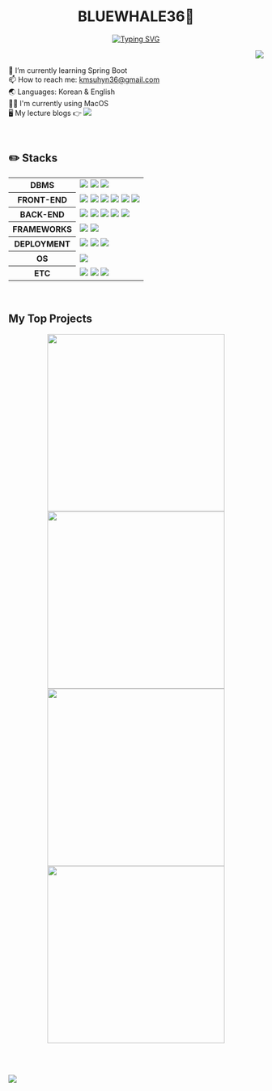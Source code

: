 

<h1 align="center">BLUEWHALE36🐋</h1>

<div align="center">
  <a href="https://github.com/bluewhale36">
    <img src="https://readme-typing-svg.demolab.com?font=Arsenal+SC&weight=700&size=23&duration=3000&pause=3500&color=6495ED&background=00000000&center=true&vCenter=true&random=true&width=500&lines=Experience+our+social+media+at+MOMENTUM-SNS!;If+you+like+pets%2C+please+visit+MOMENTUM-PET!;Check+out+my+NOTION+to+see+my+BLOGS!" alt="Typing SVG" />
  </a>
</div>

<a href="https://github.com/bluewhale36"><img align="right" src="https://github-readme-stats.vercel.app/api/top-langs/?username=bluewhale36&layout=donut&theme=dark" /></a>

<br/>

🌱 I’m currently learning Spring Boot <br/>
📫 How to reach me: kmsuhyn36@gmail.com <br/>
🌏 Languages: Korean & English <br/>
👨‍💻 I'm currently using MacOS <br/>
🖥️ My lecture blogs 👉 <a href="https://bluewhale332.notion.site/My-Blogs-13cef0e868f980d8982deb555987359e?pvs=4"><img src="https://img.shields.io/badge/Notion-%23000000?logo=Notion&logoColor=white"/></a>


<br>

## ✏️ Stacks

<div align="center">
  <table>
    <tr>
      <th>DBMS</th>
      <td>
        <img src="https://img.shields.io/badge/Oracle-F80000?logo=oracle&logoColor=white"/>
        <img src="https://img.shields.io/badge/MariaDB-003545?logo=mariadb&logoColor=white"/>
        <img src="https://img.shields.io/badge/MySQL-4479A1?logo=mysql&logoColor=white"/>
      </td>
    </tr>
    <tr>
      <th>FRONT-END</th>
      <td>
        <img src="https://img.shields.io/badge/HTML5-E34F26?logo=html5&logoColor=white"/>
        <img src="https://img.shields.io/badge/CSS3-1572B6?logo=css3&logoColor=white"/>
        <img src="https://img.shields.io/badge/JavaScript-F7DF1E?logo=javascript&logoColor=black"/>
        <img src="https://img.shields.io/badge/jQuery-0769AD?logo=jquery&logoColor=white"/>
        <img src="https://img.shields.io/badge/JSP-F80000"/>
        <img src="https://img.shields.io/badge/Thymeleaf-005F0F?logo=thymeleaf&logoColor=white"/>
      </td>
    </tr>
    <tr>
      <th>BACK-END</th>
      <td>
        <img src="https://img.shields.io/badge/Java-F80000"/>
        <img src="https://img.shields.io/badge/Spring-6DB33F?logo=spring&logoColor=white"/>
        <img src="https://img.shields.io/badge/Python-3776AB?logo=python&logoColor=white"/>
        <img src="https://img.shields.io/badge/Django-092E20?logo=django&logoColor=white"/>
        <img src="https://img.shields.io/badge/FastAPI-009688?logo=fastapi&logoColor=white"/>
      </td>
    </tr>
    <tr>
      <th>FRAMEWORKS</th>
      <td>
        <img src="https://img.shields.io/badge/Spring Boot-6DB33F?logo=springboot&logoColor=white"/>
        <img src="https://img.shields.io/badge/Spring Security-6DB33F?logo=springsecurity&logoColor=white"/>
      </td>
    </tr>
    <tr>
      <th>DEPLOYMENT</th>
      <td>
        <img src="https://img.shields.io/badge/Google Cloud-4285F4?style=flat&logo=googlecloud&logoColor=white"/>
        <img src="https://img.shields.io/badge/Linux-FCC624?style=flat&logo=linux&logoColor=black"/>
        <img src="https://img.shields.io/badge/Ubuntu-E95420?style=flat&logo=ubuntu&logoColor=white"/>
      </td>
    </tr>
    <tr>
      <th>OS</th>
      <td>
        <img src="https://img.shields.io/badge/Rocky Linux-10B981?style=flat&logo=rockylinux&logoColor=white"/>
      </td>
    </tr>
    <tr>
      <th>ETC</th>
      <td>
        <img src="https://img.shields.io/badge/Docker-2496ED?logo=docker&logoColor=white"/>
        <img src="https://img.shields.io/badge/Homebrew-FBB040?logo=homebrew&logoColor=black"/>
        <img src="https://img.shields.io/badge/Colima-9BC82A?"/>
      </td>
    </tr>
  </table>
</div>

<br />

## My Top Projects

<p align="center">
  <a href="https://github.com/bluewhale36/momentum-sns"><img width="350" src="https://github-readme-stats.vercel.app/api/pin/?username=bluewhale36&repo=momentum-sns&theme=dark"/></a>
  <a href="https://github.com/bluewhale36/pet-info-system"><img width="350" src="https://github-readme-stats.vercel.app/api/pin/?username=bluewhale36&repo=pet-info-system&theme=dark"/></a>
  <a href="https://github.com/bluewhale36/nurse-chart-program"><img width="350" src="https://github-readme-stats.vercel.app/api/pin/?username=bluewhale36&repo=nurse-chart-program&theme=dark"/></a>
  <a href="https://github.com/bluewhale36/five-go"><img width="350" src="https://github-readme-stats.vercel.app/api/pin/?username=bluewhale36&repo=five-go&theme=dark"/></a>
</p>

<br><br>

<img src="https://capsule-render.vercel.app/api?type=waving&color=0:333333,100:6495ED&height=200&section=footer&text=&fontSize=30" />
